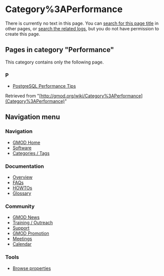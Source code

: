 



<span id="top"></span>




# <span dir="auto">Category%3APerformance</span>











There is currently no text in this page. You can [search for this page
title](Special%3ASearch/Performance "Special%3ASearch/Performance") in other
pages, or <span class="plainlinks"><a
href="http://gmod.org/mediawiki/index.php?title=Special:Log&amp;page=Category%3APerformance"
class="external text" rel="nofollow">search the related logs</a></span>,
but you do not have permission to create this page.




## Pages in category "Performance"

This category contains only the following page.



### P

- [PostgreSQL Performance
  Tips](PostgreSQL_Performance_Tips "PostgreSQL Performance Tips")





Retrieved from
"[http://gmod.org/wiki/Category%3APerformance](Category%3APerformance)"





## Navigation menu









### Navigation



- <span id="n-GMOD-Home">[GMOD Home](Main_Page)</span>
- <span id="n-Software">[Software](GMOD_Components)</span>
- <span id="n-Categories-.2F-Tags">[Categories /
  Tags](Categories)</span>




### Documentation



- <span id="n-Overview">[Overview](Overview)</span>
- <span id="n-FAQs">[FAQs](Category%3AFAQ)</span>
- <span id="n-HOWTOs">[HOWTOs](Category%3AHOWTO)</span>
- <span id="n-Glossary">[Glossary](Glossary)</span>




### Community



- <span id="n-GMOD-News">[GMOD News](GMOD_News)</span>
- <span id="n-Training-.2F-Outreach">[Training /
  Outreach](Training_and_Outreach)</span>
- <span id="n-Support">[Support](Support)</span>
- <span id="n-GMOD-Promotion">[GMOD Promotion](GMOD_Promotion)</span>
- <span id="n-Meetings">[Meetings](Meetings)</span>
- <span id="n-Calendar">[Calendar](Calendar)</span>




### Tools

- <span id="t-smwbrowselink"><a href="Special%253ABrowse/Category%3APerformance" rel="smw-browse">Browse
  properties</a></span>





<!-- -->




